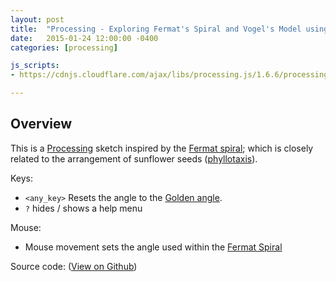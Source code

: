 ```yaml
---
layout: post
title:  "Processing - Exploring Fermat's Spiral and Vogel's Model using the Golden Angle"
date:   2015-01-24 12:00:00 -0400
categories: [processing]

js_scripts:
- https://cdnjs.cloudflare.com/ajax/libs/processing.js/1.6.6/processing.js

---
```


<canvas data-processing-sources="/sketchbook/processing/spirals/spirals.pde"></canvas>

## Overview

This is a [Processing][processing-home] sketch inspired by the [Fermat spiral][wiki-fermat-spiral]; which is closely related to the arrangement of sunflower seeds ([phyllotaxis][wiki-phyllotaxis]).

Keys:

- `<any_key>` Resets the angle to the [Golden angle][wiki-golden-angle].
- `?` hides / shows a help menu

Mouse:

- Mouse movement sets the angle used within the [Fermat Spiral][wiki-fermat-spiral]

Source code: ([View on Github][source-code])

[processing-home]: https://processing.org
[wiki-fermats-spiral]: https://en.wikipedia.org/wiki/Fermat%27s_spiral
[wiki-phyllotaxis]: https://en.wikipedia.org/wiki/Phyllotaxis
[wiki-golden-angle]: https://en.wikipedia.org/wiki/Golden_angle
[wiki-fermat-spiral]: https://en.wikipedia.org/wiki/Fermat%27s_spiral
[source-code]: https://github.com/brianhonohan/sketchbook/blob/master/processing/spirals/spirals.pde
